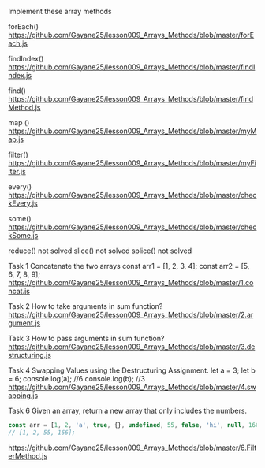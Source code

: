 Implement these array methods

forEach()
https://github.com/Gayane25/lesson009_Arrays_Methods/blob/master/forEach.js

findIndex()
https://github.com/Gayane25/lesson009_Arrays_Methods/blob/master/findIndex.js

find()
https://github.com/Gayane25/lesson009_Arrays_Methods/blob/master/findMethod.js

map ()
https://github.com/Gayane25/lesson009_Arrays_Methods/blob/master/myMap.js

filter()
https://github.com/Gayane25/lesson009_Arrays_Methods/blob/master/myFilter.js

every()
https://github.com/Gayane25/lesson009_Arrays_Methods/blob/master/checkEvery.js

some()
https://github.com/Gayane25/lesson009_Arrays_Methods/blob/master/checkSome.js

reduce() not solved
slice() not solved
splice() not solved

Task 1
Concatenate the two arrays
const arr1 = [1, 2, 3, 4];
const arr2 = [5, 6, 7, 8, 9];
https://github.com/Gayane25/lesson009_Arrays_Methods/blob/master/1.concat.js

Task 2
How to take arguments in sum function?
https://github.com/Gayane25/lesson009_Arrays_Methods/blob/master/2.argument.js

Task 3
How to pass arguments in sum function?
https://github.com/Gayane25/lesson009_Arrays_Methods/blob/master/3.destructuring.js

Task 4
Swapping Values using the Destructuring Assignment.
let a = 3;
let b = 6;
console.log(a); //6
console.log(b); //3
https://github.com/Gayane25/lesson009_Arrays_Methods/blob/master/4.swapping.js

Task 6
Given an array, return a new array that only includes the numbers.

```javascript
const arr = [1, 2, 'a', true, {}, undefined, 55, false, 'hi', null, 166, NaN];
// [1, 2, 55, 166];
```

https://github.com/Gayane25/lesson009_Arrays_Methods/blob/master/6.FilterMethod.js
